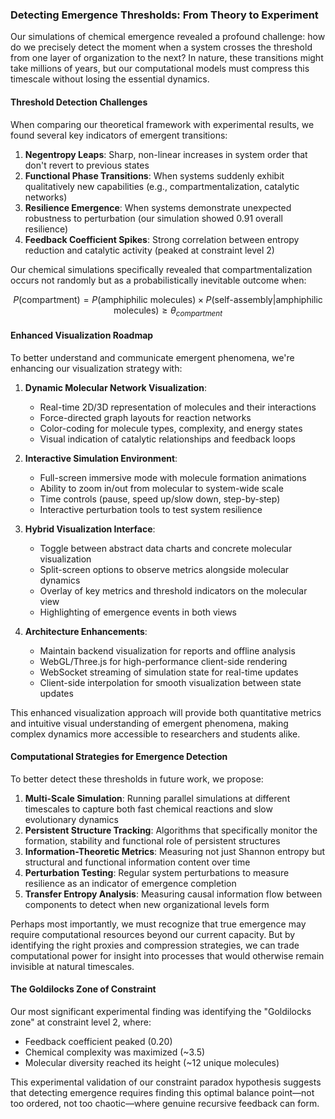 ### Detecting Emergence Thresholds: From Theory to Experiment

Our simulations of chemical emergence revealed a profound challenge: how do we precisely detect the moment when a system crosses the threshold from one layer of organization to the next? In nature, these transitions might take millions of years, but our computational models must compress this timescale without losing the essential dynamics.

#### Threshold Detection Challenges

When comparing our theoretical framework with experimental results, we found several key indicators of emergent transitions:

1. **Negentropy Leaps**: Sharp, non-linear increases in system order that don't revert to previous states
2. **Functional Phase Transitions**: When systems suddenly exhibit qualitatively new capabilities (e.g., compartmentalization, catalytic networks)
3. **Resilience Emergence**: When systems demonstrate unexpected robustness to perturbation (our simulation showed 0.91 overall resilience)
4. **Feedback Coefficient Spikes**: Strong correlation between entropy reduction and catalytic activity (peaked at constraint level 2)

Our chemical simulations specifically revealed that compartmentalization occurs not randomly but as a probabilistically inevitable outcome when:

```math
P(\text{compartment}) = P(\text{amphiphilic molecules}) \times P(\text{self-assembly} | \text{amphiphilic molecules}) \geq \theta_{compartment}
```

#### Enhanced Visualization Roadmap

To better understand and communicate emergent phenomena, we're enhancing our visualization strategy with:

1. **Dynamic Molecular Network Visualization**:
   - Real-time 2D/3D representation of molecules and their interactions
   - Force-directed graph layouts for reaction networks
   - Color-coding for molecule types, complexity, and energy states
   - Visual indication of catalytic relationships and feedback loops

2. **Interactive Simulation Environment**:
   - Full-screen immersive mode with molecule formation animations
   - Ability to zoom in/out from molecular to system-wide scale
   - Time controls (pause, speed up/slow down, step-by-step)
   - Interactive perturbation tools to test system resilience

3. **Hybrid Visualization Interface**:
   - Toggle between abstract data charts and concrete molecular visualization
   - Split-screen options to observe metrics alongside molecular dynamics
   - Overlay of key metrics and threshold indicators on the molecular view
   - Highlighting of emergence events in both views

4. **Architecture Enhancements**:
   - Maintain backend visualization for reports and offline analysis
   - WebGL/Three.js for high-performance client-side rendering
   - WebSocket streaming of simulation state for real-time updates
   - Client-side interpolation for smooth visualization between state updates

This enhanced visualization approach will provide both quantitative metrics and intuitive visual understanding of emergent phenomena, making complex dynamics more accessible to researchers and students alike.

#### Computational Strategies for Emergence Detection

To better detect these thresholds in future work, we propose:

1. **Multi-Scale Simulation**: Running parallel simulations at different timescales to capture both fast chemical reactions and slow evolutionary dynamics
2. **Persistent Structure Tracking**: Algorithms that specifically monitor the formation, stability and functional role of persistent structures
3. **Information-Theoretic Metrics**: Measuring not just Shannon entropy but structural and functional information content over time
4. **Perturbation Testing**: Regular system perturbations to measure resilience as an indicator of emergence completion
5. **Transfer Entropy Analysis**: Measuring causal information flow between components to detect when new organizational levels form

Perhaps most importantly, we must recognize that true emergence may require computational resources beyond our current capacity. But by identifying the right proxies and compression strategies, we can trade computational power for insight into processes that would otherwise remain invisible at natural timescales.

#### The Goldilocks Zone of Constraint

Our most significant experimental finding was identifying the "Goldilocks zone" at constraint level 2, where:
- Feedback coefficient peaked (0.20)
- Chemical complexity was maximized (~3.5)
- Molecular diversity reached its height (~12 unique molecules)

This experimental validation of our constraint paradox hypothesis suggests that detecting emergence requires finding this optimal balance point—not too ordered, not too chaotic—where genuine recursive feedback can form.
